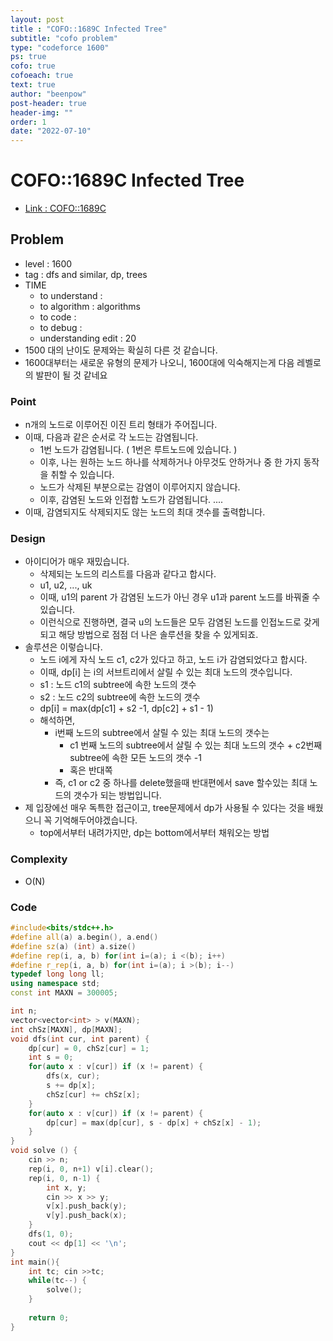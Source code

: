 ```yaml
---
layout: post
title : "COFO::1689C Infected Tree"
subtitle: "cofo problem"
type: "codeforce 1600"
ps: true
cofo: true
cofoeach: true
text: true
author: "beenpow"
post-header: true
header-img: ""
order: 1
date: "2022-07-10"
---
```

# COFO::1689C Infected Tree
- [Link : COFO::1689C](https://codeforces.com/problemset/problem/1689/C)


## Problem 

- level : 1600
- tag : dfs and similar, dp, trees
- TIME
  - to understand    : 
  - to algorithm     : algorithms
  - to code          : 
  - to debug         : 
  - understanding edit :  20
- 1500 대의 난이도 문제와는 확실히 다른 것 같습니다.
- 1600대부터는 새로운 유형의 문제가 나오니, 1600대에 익숙해지는게 다음 레벨로의 발판이 될 것 같네요

### Point
- n개의 노드로 이루어진 이진 트리 형태가 주어집니다.
- 이때, 다음과 같은 순서로 각 노드는 감염됩니다.
  - 1번 노드가 감염됩니다. ( 1번은 루트노드에 있습니다. )
  - 이후, 나는 원하는 노드 하나를 삭제하거나 아무것도 안하거나 중 한 가지 동작을 취할 수 있습니다.
  - 노드가 삭제된 부분으로는 감염이 이루어지지 않습니다.
  - 이후, 감염된 노드와 인접합 노드가 감염됩니다. ....
- 이때, 감염되지도 삭제되지도 않는 노드의 최대 갯수를 출력합니다.

### Design
- 아이디어가 매우 재밌습니다.
  - 삭제되는 노드의 리스트를 다음과 같다고 합시다.
  - u1, u2, ..., uk
  - 이때, u1의 parent 가 감염된 노드가 아닌 경우 u1과 parent 노드를 바꿔줄 수 있습니다.
  - 이런식으로 진행하면, 결국 u의 노드들은 모두 감염된 노드를 인접노드로 갖게되고 해당 방법으로 점점 더 나은 솔루션을 찾을 수 있게되죠.
- 솔루션은 이렇습니다.
  - 노드 i에게 자식 노드 c1, c2가 있다고 하고, 노드 i가 감염되었다고 합시다.
  - 이때, dp[i] 는 i의 서브트리에서 살릴 수 있는 최대 노드의 갯수입니다.
  - s1 : 노드 c1의 subtree에 속한 노드의 갯수
  - s2 : 노드 c2의 subtree에 속한 노드의 갯수
  - dp[i] = max(dp[c1] + s2 -1, dp[c2] + s1 - 1)
  - 해석하면, 
    - i번째 노드의 subtree에서 살릴 수 있는 최대 노드의 갯수는 
      - c1 번째 노드의 subtree에서 살릴 수 있는 최대 노드의 갯수 + c2번째 subtree에 속한 모든 노드의 갯수 -1 
      - 혹은 반대쪽
    - 즉, c1 or c2 중 하나를 delete했을때 반대편에서 save 할수있는 최대 노드의 갯수가 되는 방법입니다.
- 제 입장에선 매우 독특한 접근이고, tree문제에서 dp가 사용될 수 있다는 것을 배웠으니 꼭 기억해두어야겠습니다.
  - top에서부터 내려가지만, dp는 bottom에서부터 채워오는 방법

### Complexity
- O(N)

### Code

```cpp
#include<bits/stdc++.h>
#define all(a) a.begin(), a.end()
#define sz(a) (int) a.size()
#define rep(i, a, b) for(int i=(a); i <(b); i++)
#define r_rep(i, a, b) for(int i=(a); i >(b); i--)
typedef long long ll;
using namespace std;
const int MAXN = 300005;

int n;
vector<vector<int> > v(MAXN);
int chSz[MAXN], dp[MAXN];
void dfs(int cur, int parent) {
    dp[cur] = 0, chSz[cur] = 1;
    int s = 0;
    for(auto x : v[cur]) if (x != parent) {
        dfs(x, cur);
        s += dp[x];
        chSz[cur] += chSz[x];
    }
    for(auto x : v[cur]) if (x != parent) {
        dp[cur] = max(dp[cur], s - dp[x] + chSz[x] - 1);
    }
}
void solve () {
    cin >> n;
    rep(i, 0, n+1) v[i].clear();
    rep(i, 0, n-1) {
        int x, y;
        cin >> x >> y;
        v[x].push_back(y);
        v[y].push_back(x);
    }
    dfs(1, 0);
    cout << dp[1] << '\n';
}
int main(){
    int tc; cin >>tc;
    while(tc--) {
        solve();
    }
        
    return 0;
}
```

